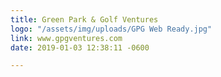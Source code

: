```yaml
---
title: Green Park & Golf Ventures
logo: "/assets/img/uploads/GPG Web Ready.jpg"
link: www.gpgventures.com
date: 2019-01-03 12:38:11 -0600

---
```

